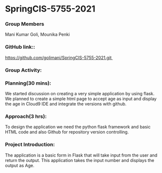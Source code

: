 # SpringCIS-5755-2021

### Group Members
Mani Kumar Goli,
Mounika Penki


### GitHub link:: 
https://github.com/golimani/SpringCIS-5755-2021.git 
### Group Activity:  
### Planning(30 mins): 
We started discussion on creating a very simple application by using flask. We planned to create a simple html page to accept age as input and display the age in Cloud9 IDE and integrate the versions with github.  
### Approach(3 hrs): 
To design the application we need the python flask framework and basic HTML code and also Github for repository version controlling. 
### Project Introduction:  
The application is a basic form in Flask that will take input from the user  and return the output. This application takes the input number and displays the output as Age.

